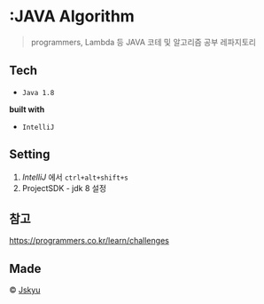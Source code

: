 # :JAVA Algorithm
> programmers, Lambda 등 JAVA 코테 및 알고리즘 공부 레파지토리

## Tech

- `Java 1.8`

__built with__
- `IntelliJ`


## Setting

1. *IntelliJ* 에서 `ctrl+alt+shift+s`
2. ProjectSDK - jdk 8 설정


## 참고
https://programmers.co.kr/learn/challenges


## Made
© [Jskyu](https://github.com/Jskyu)
